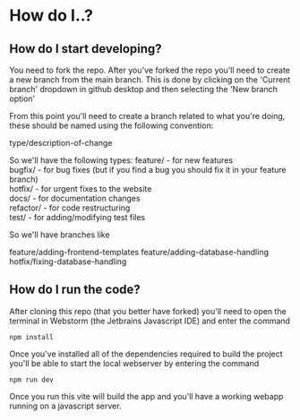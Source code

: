 # How do I..?

## How do I start developing?
You need to fork the repo.
After you've forked the repo you'll need to create a new branch from the main branch. This is done by clicking on the 'Current branch' dropdown in github desktop and then selecting the 'New branch option'

From this point you'll need to create a branch related to what you're doing, these should be named using the following convention:

type/description-of-change

So we'll have the following types:
feature/ - for new features \
bugfix/ - for bug fixes (but if you find a bug you should fix it in your feature branch) \
hotfix/ - for urgent fixes to the website \
docs/ - for documentation changes \
refactor/ - for code restructuring \
test/ - for adding/modifying test files

So we'll have branches like

feature/adding-frontend-templates
feature/adding-database-handling
hotfix/fixing-database-handling

## How do I run the code?
After cloning this repo (that you better have forked) you'll need to open the terminal in Webstorm (the Jetbrains Javascript IDE) and enter the command

```npm install```

Once you've installed all of the dependencies required to build the project you'll be able to start the local webserver by entering the command

```npm run dev```

Once you run this vite will build the app and you'll have a working webapp running on a javascript server.